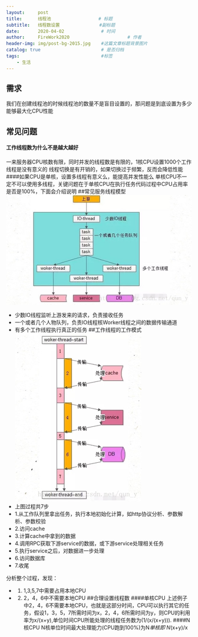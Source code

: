 ```yaml
---
layout:     post                    
title:      线程池                  # 标题 
subtitle:   线程数设置               #副标题
date:       2020-04-02              # 时间
author:     FireWork2020                      # 作者
header-img: img/post-bg-2015.jpg    #这篇文章标题背景图片
catalog: true                       # 是否归档
tags:                               #标签
    - 生活
---
```


## 需求

我们在创建线程池的时候线程池的数量不是盲目设置的，那问题是到底设置为多少能够最大化CPU性能
## 常见问题
#### 工作线程数为什么不是越大越好
一来服务器CPU核数有限，同时并发的线程数是有限的，1核CPU设置1000个工作线程是没有意义的
线程切换是有开销的，如果切换过于频繁，反而会降低性能
####如果CPU是单核，设置多线程有意义么，能提高并发性能么
单核CPU不一定不可以使用多线程，关键问题在于单核CPU在执行任务代码过程中CPU占用率是否是100%，下面会介绍说明
##常见服务线程模型
![](media/15858334113904/15858345160002.jpg)
* 少数IO线程监听上游发来的请求，负责接收任务
* 一个或者几个人物队列，负责IO线程核Worker线程之间的数据传输通道
* 有多个工作线程执行真正的任务
##工作线程的工作模式
![](media/15858334113904/15858349282717.jpg)
* 上图过程共7步
* 1.从工作队列里拿出任务，执行本地初始化计算，如http协议分析、参数解析、参数校验
* 2.访问cache
* 3.计算cache中拿到的数据
* 4.调用RPC获取下游service的数据，或下游service处理相关任务
* 5.执行service之后，对数据进一步处理
* 6.访问数据库
* 7.收尾

分析整个过程，发现：
* 1. 1,3,5,7中需要占用本地CPU
* 2. 2，4，6中不需要本地CPU
##合理设置线程数
####单核CPU
上述例子中2，4，6不需要本地CPU，也就是这部分时间，CPU可以执行其它的任务，假设1，3，5，7所需时间为x，2，4，6所需时间为y，则CPU的利用率为x/(x+y),单位时间CPU所能处理的线程任务数为(1/(x/(x+y))).
####N核CPU
N核单位时间最大处理能力(CPU跑到100%)为N*单核即 N*(x+y)/x





